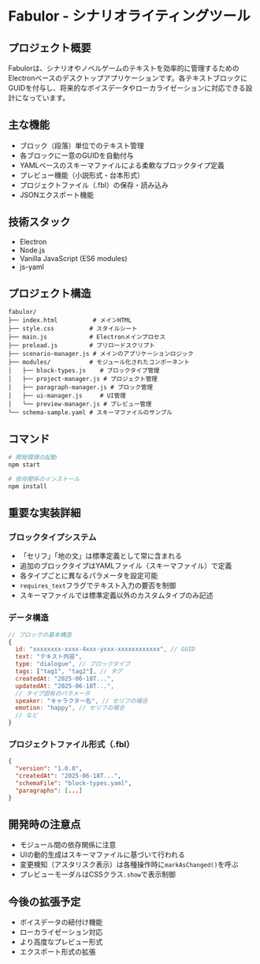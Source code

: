 # Fabulor - シナリオライティングツール

## プロジェクト概要
Fabulorは、シナリオやノベルゲームのテキストを効率的に管理するためのElectronベースのデスクトップアプリケーションです。各テキストブロックにGUIDを付与し、将来的なボイスデータやローカライゼーションに対応できる設計になっています。

## 主な機能
- ブロック（段落）単位でのテキスト管理
- 各ブロックに一意のGUIDを自動付与
- YAMLベースのスキーマファイルによる柔軟なブロックタイプ定義
- プレビュー機能（小説形式・台本形式）
- プロジェクトファイル（.fbl）の保存・読み込み
- JSONエクスポート機能

## 技術スタック
- Electron
- Node.js
- Vanilla JavaScript (ES6 modules)
- js-yaml

## プロジェクト構造
```
fabulor/
├── index.html          # メインHTML
├── style.css          # スタイルシート
├── main.js            # Electronメインプロセス
├── preload.js         # プリロードスクリプト
├── scenario-manager.js # メインのアプリケーションロジック
├── modules/           # モジュール化されたコンポーネント
│   ├── block-types.js    # ブロックタイプ管理
│   ├── project-manager.js # プロジェクト管理
│   ├── paragraph-manager.js # ブロック管理
│   ├── ui-manager.js     # UI管理
│   └── preview-manager.js # プレビュー管理
└── schema-sample.yaml # スキーマファイルのサンプル
```

## コマンド
```bash
# 開発環境の起動
npm start

# 依存関係のインストール
npm install
```

## 重要な実装詳細

### ブロックタイプシステム
- 「セリフ」「地の文」は標準定義として常に含まれる
- 追加のブロックタイプはYAMLファイル（スキーマファイル）で定義
- 各タイプごとに異なるパラメータを設定可能
- `requires_text`フラグでテキスト入力の要否を制御
- スキーマファイルでは標準定義以外のカスタムタイプのみ記述

### データ構造
```javascript
// ブロックの基本構造
{
  id: "xxxxxxxx-xxxx-4xxx-yxxx-xxxxxxxxxxxx", // GUID
  text: "テキスト内容",
  type: "dialogue", // ブロックタイプ
  tags: ["tag1", "tag2"], // タグ
  createdAt: "2025-06-18T...",
  updatedAt: "2025-06-18T...",
  // タイプ固有のパラメータ
  speaker: "キャラクター名", // セリフの場合
  emotion: "happy", // セリフの場合
  // など
}
```

### プロジェクトファイル形式（.fbl）
```json
{
  "version": "1.0.0",
  "createdAt": "2025-06-18T...",
  "schemaFile": "block-types.yaml",
  "paragraphs": [...]
}
```

## 開発時の注意点
- モジュール間の依存関係に注意
- UIの動的生成はスキーマファイルに基づいて行われる
- 変更検知（アスタリスク表示）は各種操作時に`markAsChanged()`を呼ぶ
- プレビューモーダルはCSSクラス`.show`で表示制御

## 今後の拡張予定
- ボイスデータの紐付け機能
- ローカライゼーション対応
- より高度なプレビュー形式
- エクスポート形式の拡張